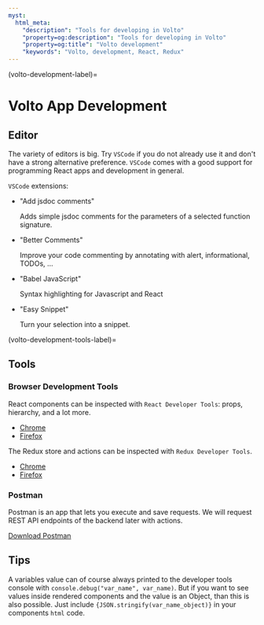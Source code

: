```yaml
---
myst:
  html_meta:
    "description": "Tools for developing in Volto"
    "property=og:description": "Tools for developing in Volto"
    "property=og:title": "Volto development"
    "keywords": "Volto, development, React, Redux"
---
```


(volto-development-label)=

# Volto App Development

## Editor

The variety of editors is big.
Try `VSCode` if you do not already use it and don't have a strong alternative preference.
`VSCode` comes with a good support for programming React apps and development in general.

`VSCode` extensions:

- "Add jsdoc comments" 
  
  Adds simple jsdoc comments for the parameters of a selected function signature.
- "Better Comments"
  
  Improve your code commenting by annotating with alert, informational, TODOs, …
- "Babel JavaScript"
  
  Syntax highlighting for Javascript and React
- "Easy Snippet"
  
  Turn your selection into a snippet.


(volto-development-tools-label)=

## Tools

### Browser Development Tools

React components can be inspected with `React Developer Tools`: props, hierarchy, and a lot more.

- [Chrome](https://chrome.google.com/webstore/detail/react-developer-tools/fmkadmapgofadopljbjfkapdkoienihi)
- [Firefox](https://addons.mozilla.org/de/firefox/addon/react-devtools/)

The Redux store and actions can be inspected with `Redux Developer Tools`.

- [Chrome](https://chrome.google.com/webstore/detail/redux-devtools/lmhkpmbekcpmknklioeibfkpmmfibljd)
- [Firefox](https://addons.mozilla.org/de/firefox/addon/reduxdevtools/)


### Postman

Postman is an app that lets you execute and save requests.
We will request REST API endpoints of the backend later with actions.

[Download Postman](https://www.postman.com/downloads/)


## Tips

A variables value can of course always printed to the developer tools console with `console.debug("var_name", var_name)`.
But if you want to see values inside rendered components and the value is an Object, than this is also possible.
Just include `{JSON.stringify(var_name_object)}` in your components `html` code.
